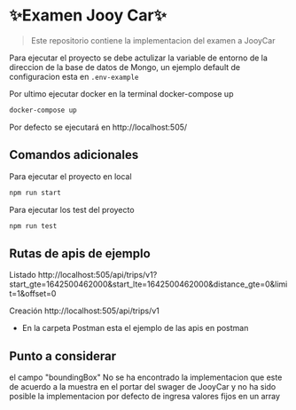 # ✨Examen Jooy Car✨
> Este repositorio contiene la implementacion del examen a JooyCar

Para ejecutar el proyecto se debe actulizar la variable de entorno de la direccion de la base de datos de Mongo, un ejemplo default de configuracion esta en ```.env-example```

Por ultimo ejecutar docker en la terminal
docker-compose up
```sh
docker-compose up
```
Por defecto se ejecutará en http://localhost:505/


## Comandos adicionales

Para ejecutar el proyecto en local
```sh
npm run start
```

Para ejecutar los test del proyecto
```sh
npm run test
```

## Rutas de apis de ejemplo

Listado
http://localhost:505/api/trips/v1?start_gte=1642500462000&start_lte=1642500462000&distance_gte=0&limit=1&offset=0

Creación
http://localhost:505/api/trips/v1

- En la carpeta Postman esta el ejemplo de las apis en postman

## Punto a considerar

el campo "boundingBox" No se ha encontrado la implementacion que este de acuerdo a la muestra en el portar del swager de JooyCar y no ha sido posible la implementacion por defecto de ingresa valores fijos en un array
